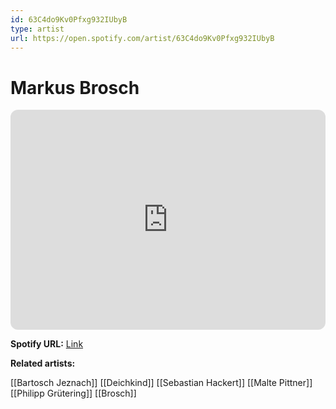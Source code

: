 ```yaml
---
id: 63C4do9Kv0Pfxg932IUbyB
type: artist
url: https://open.spotify.com/artist/63C4do9Kv0Pfxg932IUbyB
---
```

# Markus Brosch

<iframe style="border-radius:12px" src="https://open.spotify.com/embed/artist/63C4do9Kv0Pfxg932IUbyB" width="100%" height="352" frameBorder="0" allowfullscreen="" allow="autoplay; clipboard-write; encrypted-media; fullscreen; picture-in-picture" loading="lazy"></iframe>

**Spotify URL:** [Link](https://open.spotify.com/artist/63C4do9Kv0Pfxg932IUbyB)

**Related artists:**

[[Bartosch Jeznach]]
[[Deichkind]]
[[Sebastian Hackert]]
[[Malte Pittner]]
[[Philipp Grütering]]
[[Brosch]]
